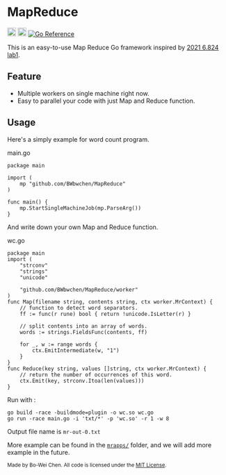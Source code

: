 # MapReduce

[<img alt="github" src="https://img.shields.io/badge/github-BWbwchen%2FMapReduce-blue?style=for-the-badge&logo=appveyor" height="20">](https://github.com/BWbwchen/MapReduce)
[<img alt="build status" src="https://img.shields.io/github/workflow/status/BWbwchen/MapReduce/Go/master?style=for-the-badge" height="20">](https://github.com/BWbwchen/MapReduce/actions?query=branch%3Amaster)
[![Go Reference](https://pkg.go.dev/badge/github.com/BWbwchen/MapReduce.svg)](https://pkg.go.dev/github.com/BWbwchen/MapReduce)

This is an easy-to-use Map Reduce Go framework inspired by [2021 6.824 lab1](http://nil.csail.mit.edu/6.824/2021/labs/lab-mr.html).

## Feature
- Multiple workers on single machine right now.
- Easy to parallel your code with just Map and Reduce function. 

## Usage

Here's a simply example for word count program.

main.go
```golang
package main

import (
	mp "github.com/BWbwchen/MapReduce"
)

func main() {
	mp.StartSingleMachineJob(mp.ParseArg())
}
```

And write down your own Map and Reduce function.

wc.go
```golang
package main
import (
	"strconv"
	"strings"
	"unicode"

	"github.com/BWbwchen/MapReduce/worker"
)
func Map(filename string, contents string, ctx worker.MrContext) {
	// function to detect word separators.
	ff := func(r rune) bool { return !unicode.IsLetter(r) }

	// split contents into an array of words.
	words := strings.FieldsFunc(contents, ff)

	for _, w := range words {
		ctx.EmitIntermediate(w, "1")
	}
}
func Reduce(key string, values []string, ctx worker.MrContext) {
	// return the number of occurrences of this word.
	ctx.Emit(key, strconv.Itoa(len(values)))
}
```

Run with :
```
go build -race -buildmode=plugin -o wc.so wc.go
go run -race main.go -i 'txt/*' -p 'wc.so' -r 1 -w 8
```

Output file name is `mr-out-0.txt`

More example can be found in the [`mrapps/`](mrapps/) folder, and we will add more example in the future.


<sup>
Made by Bo-Wei Chen. All code is
licensed under the <a href="LICENSE">MIT License</a>.
</sup>
